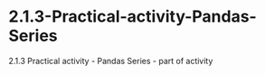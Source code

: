 # 2.1.3-Practical-activity-Pandas-Series
2.1.3 Practical activity - Pandas Series - part of activity

